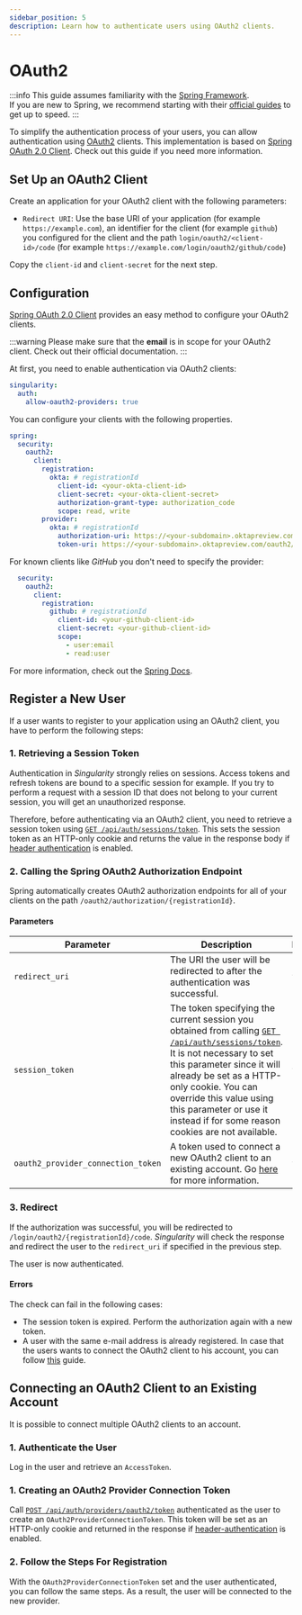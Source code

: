 ```yaml
---
sidebar_position: 5
description: Learn how to authenticate users using OAuth2 clients.
---
```


# OAuth2

:::info
This guide assumes familiarity with the [Spring Framework](https://spring.io).  
If you are new to Spring, we recommend starting with their [official guides](https://spring.io/quickstart) to get up to speed.
:::

To simplify the authentication process of your users, you can allow authentication using [OAuth2](https://auth0.com/intro-to-iam/what-is-oauth-2) clients.
This implementation is based on [Spring OAuth 2.0 Client](https://docs.spring.io/spring-security/reference/servlet/oauth2/index.html#oauth2-client). Check out this guide if you need more information.

## Set Up an OAuth2 Client

Create an application for your OAuth2 client with the following parameters:

* `Redirect URI`: Use the base URI of your application (for example `https://example.com`), an identifier for the client (for example `github`) you configured for the client and the path `login/oauth2/<client-id>/code` (for example `https://example.com/login/oauth2/github/code`)

Copy the `client-id` and `client-secret` for the next step.

## Configuration

[Spring OAuth 2.0 Client](https://docs.spring.io/spring-security/reference/servlet/oauth2/client) provides an easy method to configure your OAuth2 clients.

:::warning
Please make sure that the **email** is in scope for your OAuth2 client. Check out their official documentation.
:::

At first, you need to enable authentication via OAuth2 clients:

```yaml
singularity:
  auth:
    allow-oauth2-providers: true
```

You can configure your clients with the following properties. 

```yaml
spring:
  security:
    oauth2:
      client:
        registration:
          okta: # registrationId
            client-id: <your-okta-client-id>
            client-secret: <your-okta-client-secret>
            authorization-grant-type: authorization_code
            scope: read, write
        provider:
          okta: # registrationId
            authorization-uri: https://<your-subdomain>.oktapreview.com/oauth2/v1/authorize
            token-uri: https://<your-subdomain>.oktapreview.com/oauth2/v1/token
```

For known clients like *GitHub* you don't need to specify the provider:

```yaml
  security:
    oauth2:
      client:
        registration:
          github: # registrationId
            client-id: <your-github-client-id>
            client-secret: <your-github-client-id>
            scope:
              - user:email
              - read:user
```

For more information, check out the [Spring Docs](https://docs.spring.io/spring-security/reference/servlet/oauth2/client/authorization-grants.html#oauth2-client-authorization-code).

## Register a New User

If a user wants to register to your application using an OAuth2 client, you have to perform the following steps:

### 1. Retrieving a Session Token

Authentication in *Singularity* strongly relies on sessions. 
Access tokens and refresh tokens are bound to a specific session for example. 
If you try to perform a request with a session ID that does not belong to your current session, you will get an unauthorized response.

Therefore, before authenticating via an OAuth2 client, you need to retrieve a session token using [`GET /api/auth/sessions/token`](/swagger#/Sessions/generateTokenForCurrentSession).
This sets the session token as an HTTP-only cookie and returns the value in the response body if [header authentication](/docs/authorization/basics#header-authentication) is enabled.

### 2. Calling the Spring OAuth2 Authorization Endpoint

Spring automatically creates OAuth2 authorization endpoints for all of your clients on the path `/oauth2/authorization/{registrationId}`.

#### Parameters

| Parameter                          | Description                                                                                                                                                                                                                                                                                                                                                            | Required |
|------------------------------------|------------------------------------------------------------------------------------------------------------------------------------------------------------------------------------------------------------------------------------------------------------------------------------------------------------------------------------------------------------------------|----------|
| `redirect_uri`                     | The URI the user will be redirected to after the authentication was successful.                                                                                                                                                                                                                                                                                        | `false`  |
| `session_token`                    | The token specifying the current session you obtained from calling [`GET /api/auth/sessions/token`](/swagger#/Sessions/generateTokenForCurrentSession). It is not necessary to set this parameter since it will already be set as a HTTP-only cookie. You can override this value using this parameter or use it instead if for some reason cookies are not available. | `false`  |
| `oauth2_provider_connection_token` | A token used to connect a new OAuth2 client to an existing account. Go [here](#connecting-an-oauth2-client-to-an-existing-account) for more information.                                                                                                                                                                                                               | `false`  |

### 3. Redirect

If the authorization was successful, you will be redirected to `/login/oauth2/{registrationId}/code`.
*Singularity* will check the response and redirect the user to the `redirect_uri` if specified in the previous step.

The user is now authenticated.

#### Errors

The check can fail in the following cases:

* The session token is expired. Perform the authorization again with a new token.
* A user with the same e-mail address is already registered. In case that the users wants to connect the OAuth2 client to his account, you can follow [this](#connecting-an-oauth2-client-to-an-existing-account) guide.

## Connecting an OAuth2 Client to an Existing Account

It is possible to connect multiple OAuth2 clients to an account.

### 1. Authenticate the User

Log in the user and retrieve an `AccessToken`.

### 1. Creating an OAuth2 Provider Connection Token

Call [`POST /api/auth/providers/oauth2/token`](/swagger#/OAuth2%20Identity%20Provider/generateOAuth2ProviderConnectionToken) authenticated as the user to create an `OAuth2ProviderConnectionToken`.
This token will be set as an HTTP-only cookie and returned in the response if [header-authentication](/docs/authorization/basics#header-authentication) is enabled.

### 2. Follow the Steps For Registration

With the `OAuth2ProviderConnectionToken` set and the user authenticated, you can follow the same steps. 
As a result, the user will be connected to the new provider.
